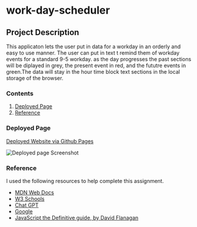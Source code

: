 # work-day-scheduler


##  Project Description
This applicaton lets the user put in data for a workday in an orderly and easy to use manner. The user can put in text t remind them 
of workday events for a standard 9-5 workday. as the day progresses the past sections will be diplayed in grey, the present event in red,
 and the fututre events in green.The data will stay in the hour time block text sections in the local storage of the browser.

### Contents

1. [Deployed Page](#deployed-page)
2. [Reference](#reference)

### Deployed Page
[Deployed Website via Github Pages](https://neuroventure.github.io/work-day-scheduler/)

![Deployed page Screenshot]()


### Reference

I used the following resources to help complete this assignment.
+ [MDN Web Docs](https://developer.mozilla.org/en-US/)
+ [W3 Schools](https://www.w3schools.com/)
+ [Chat GPT](https://chat.openai.com/)
+ [Google](google.com)
+ [JavaScript the Definitive guide, by David Flanagan](https://www.oreilly.com/library/view/javascript-the-definitive/9781491952016/)

